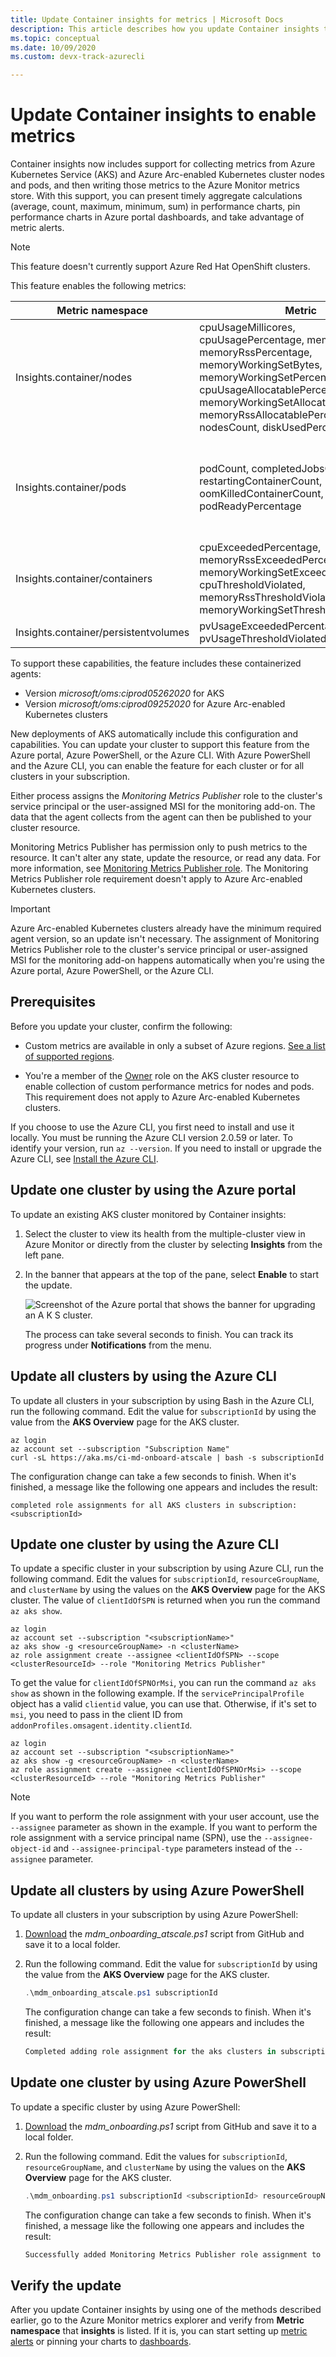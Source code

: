 ```yaml
---
title: Update Container insights for metrics | Microsoft Docs
description: This article describes how you update Container insights to enable the custom metrics feature that supports exploring and alerting on aggregated metrics.
ms.topic: conceptual
ms.date: 10/09/2020 
ms.custom: devx-track-azurecli

---
```


# Update Container insights to enable metrics

Container insights now includes support for collecting metrics from Azure Kubernetes Service (AKS) and Azure Arc-enabled Kubernetes cluster nodes and pods, and then writing those metrics to the Azure Monitor metrics store. With this support, you can present timely aggregate calculations (average, count, maximum, minimum, sum) in performance charts, pin performance charts in Azure portal dashboards, and take advantage of metric alerts.

>[!NOTE]
> This feature doesn't currently support Azure Red Hat OpenShift clusters.

This feature enables the following metrics:

| Metric namespace | Metric | Description |
|------------------|--------|-------------|
| Insights.container/nodes | cpuUsageMillicores, cpuUsagePercentage, memoryRssBytes, memoryRssPercentage, memoryWorkingSetBytes, memoryWorkingSetPercentage, cpuUsageAllocatablePercentage, memoryWorkingSetAllocatablePercentage, memoryRssAllocatablePercentage, nodesCount, diskUsedPercentage, | As *node* metrics, they include host as a dimension. They also include the node's name as a value for the host dimension. |
| Insights.container/pods | podCount, completedJobsCount, restartingContainerCount, oomKilledContainerCount, podReadyPercentage | As *pod* metrics, they include the following as dimensions: ControllerName, Kubernetes namespace, name, phase. |
| Insights.container/containers | cpuExceededPercentage, memoryRssExceededPercentage, memoryWorkingSetExceededPercentage, cpuThresholdViolated, memoryRssThresholdViolated, memoryWorkingSetThresholdViolated | |
| Insights.container/persistentvolumes | pvUsageExceededPercentage, pvUsageThresholdViolated | |

To support these capabilities, the feature includes these containerized agents:

- Version *microsoft/oms:ciprod05262020* for AKS
- Version *microsoft/oms:ciprod09252020* for Azure Arc-enabled Kubernetes clusters

New deployments of AKS automatically include this configuration and capabilities. You can update your cluster to support this feature from the Azure portal, Azure PowerShell, or the Azure CLI. With Azure PowerShell and the Azure CLI, you can enable the feature for each cluster or for all clusters in your subscription.

Either process assigns the *Monitoring Metrics Publisher* role to the cluster's service principal or the user-assigned MSI for the monitoring add-on. The data that the agent collects from the agent can then be published to your cluster resource. 

Monitoring Metrics Publisher has permission only to push metrics to the resource. It can't alter any state, update the resource, or read any data. For more information, see [Monitoring Metrics Publisher role](../../role-based-access-control/built-in-roles.md#monitoring-metrics-publisher). The Monitoring Metrics Publisher role requirement doesn't apply to Azure Arc-enabled Kubernetes clusters.

> [!IMPORTANT]
> Azure Arc-enabled Kubernetes clusters already have the minimum required agent version, so an update isn't necessary. The assignment of Monitoring Metrics Publisher role to the cluster's service principal or user-assigned MSI for the monitoring add-on happens automatically when you're using the Azure portal, Azure PowerShell, or the Azure CLI.

## Prerequisites

Before you update your cluster, confirm the following:

* Custom metrics are available in only a subset of Azure regions. [See a list of supported regions](../essentials/metrics-custom-overview.md#supported-regions).

* You're a member of the [Owner](../../role-based-access-control/built-in-roles.md#owner) role on the AKS cluster resource to enable collection of custom performance metrics for nodes and pods. This requirement does not apply to Azure Arc-enabled Kubernetes clusters.

If you choose to use the Azure CLI, you first need to install and use it locally. You must be running the Azure CLI version 2.0.59 or later. To identify your version, run `az --version`. If you need to install or upgrade the Azure CLI, see [Install the Azure CLI](/cli/azure/install-azure-cli).

## Update one cluster by using the Azure portal

To update an existing AKS cluster monitored by Container insights:

1. Select the cluster to view its health from the multiple-cluster view in Azure Monitor or directly from the cluster by selecting **Insights** from the left pane.

2. In the banner that appears at the top of the pane, select **Enable** to start the update. 

   ![Screenshot of the Azure portal that shows the banner for upgrading an A K S cluster.](./media/container-insights-update-metrics/portal-banner-enable-01.png)

   The process can take several seconds to finish. You can track its progress under **Notifications** from the menu.

## Update all clusters by using the Azure CLI

To update all clusters in your subscription by using Bash in the Azure CLI, run the following command. Edit the value for `subscriptionId` by using the value from the **AKS Overview** page for the AKS cluster.

```azurecli
az login
az account set --subscription "Subscription Name"
curl -sL https://aka.ms/ci-md-onboard-atscale | bash -s subscriptionId   
```

The configuration change can take a few seconds to finish. When it's finished, a message like the following one appears and includes the result:

```azurecli
completed role assignments for all AKS clusters in subscription: <subscriptionId>
```

## Update one cluster by using the Azure CLI

To update a specific cluster in your subscription by using Azure CLI, run the following command. Edit the values for `subscriptionId`, `resourceGroupName`, and `clusterName` by using the values on the **AKS Overview** page for the AKS cluster. The value of `clientIdOfSPN` is returned when you run the command `az aks show`.

```azurecli
az login
az account set --subscription "<subscriptionName>"
az aks show -g <resourceGroupName> -n <clusterName> 
az role assignment create --assignee <clientIdOfSPN> --scope <clusterResourceId> --role "Monitoring Metrics Publisher" 
```


To get the value for `clientIdOfSPNOrMsi`, you can run the command `az aks show` as shown in the following example. If the `servicePrincipalProfile` object has a valid `clientid` value, you can use that. Otherwise, if it's set to `msi`, you need to pass in the client ID from `addonProfiles.omsagent.identity.clientId`.

```azurecli
az login
az account set --subscription "<subscriptionName>"
az aks show -g <resourceGroupName> -n <clusterName> 
az role assignment create --assignee <clientIdOfSPNOrMsi> --scope <clusterResourceId> --role "Monitoring Metrics Publisher"
```

>[!NOTE]
>If you want to perform the role assignment with your user account, use the `--assignee` parameter as shown in the example. If you want to perform the role assignment with a service principal name (SPN), use the `--assignee-object-id` and `--assignee-principal-type` parameters instead of the `--assignee` parameter.

## Update all clusters by using Azure PowerShell

To update all clusters in your subscription by using Azure PowerShell:

1. [Download](https://github.com/microsoft/OMS-docker/blob/ci_feature_prod/docs/aks/mdmonboarding/mdm_onboarding_atscale.ps1) the *mdm_onboarding_atscale.ps1* script from GitHub and save it to a local folder.
2. Run the following command. Edit the value for `subscriptionId` by using the value from the **AKS Overview** page for the AKS cluster.

    ```powershell
    .\mdm_onboarding_atscale.ps1 subscriptionId
    ```
    The configuration change can take a few seconds to finish. When it's finished, a message like the following one appears and includes the result:

    ```powershell
    Completed adding role assignment for the aks clusters in subscriptionId :<subscriptionId>
    ```

## Update one cluster by using Azure PowerShell

To update a specific cluster by using Azure PowerShell:

1. [Download](https://github.com/microsoft/OMS-docker/blob/ci_feature_prod/docs/aks/mdmonboarding/mdm_onboarding.ps1) the *mdm_onboarding.ps1* script from GitHub and save it to a local folder.

2. Run the following command. Edit the values for `subscriptionId`, `resourceGroupName`, and `clusterName` by using the values on the **AKS Overview** page for the AKS cluster.

    ```powershell
    .\mdm_onboarding.ps1 subscriptionId <subscriptionId> resourceGroupName <resourceGroupName> clusterName <clusterName>
    ```

    The configuration change can take a few seconds to finish. When it's finished, a message like the following one appears and includes the result:

    ```powershell
    Successfully added Monitoring Metrics Publisher role assignment to cluster : <clusterName>
    ```

## Verify the update

After you update Container insights by using one of the methods described earlier, go to the Azure Monitor metrics explorer and verify from **Metric namespace** that **insights** is listed. If it is, you can start setting up [metric alerts](../alerts/alerts-metric.md) or pinning your charts to [dashboards](../../azure-portal/azure-portal-dashboards.md).  
